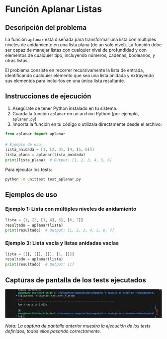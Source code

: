 # Función Aplanar Listas

## Descripción del problema

La función `aplanar` está diseñada para transformar una lista con múltiples niveles de anidamiento en una lista plana (de un solo nivel). La función debe ser capaz de manejar listas con cualquier nivel de profundidad y con elementos de cualquier tipo, incluyendo números, cadenas, booleanos, y otras listas.

El problema consiste en recorrer recursivamente la lista de entrada, identificando cualquier elemento que sea una lista anidada y extrayendo sus elementos para incluirlos en una única lista resultante.


## Instrucciones de ejecución

1. Asegúrate de tener Python instalado en tu sistema.
2. Guarda la función `aplanar` en un archivo Python (por ejemplo, `aplanar.py`).
3. Importa la función en tu código o utilízala directamente desde el archivo:

```python
from aplanar import aplanar

# Ejemplo de uso
lista_anidada = [1, [2, 3], [4, [5, 6]]]
lista_plana = aplanar(lista_anidada)
print(lista_plana)  # Output: [1, 2, 3, 4, 5, 6]
```

Para ejecutar los tests:
```bash
python -m unittest test_aplanar.py
```

## Ejemplos de uso

### Ejemplo 1: Lista con múltiples niveles de anidamiento
```python
lista = [1, [2, [3, 4], 5], [6, 7]]
resultado = aplanar(lista)
print(resultado)  # Output: [1, 2, 3, 4, 5, 6, 7]
```

### Ejemplo 3: Lista vacía y listas anidadas vacías
```python
lista = [[], [[], []], [1, []]]
resultado = aplanar(lista)
print(resultado)  # Output: [1]
```


## Capturas de pantalla de los tests ejecutados

![Ejecución exitosa de tests](./captura3.png)

*Nota: La captura de pantalla anterior muestra la ejecución de los tests definidos, todos ellos pasando correctamente.*


